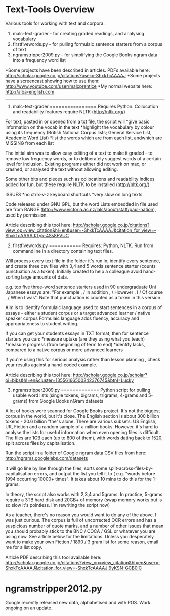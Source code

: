 Text-Tools Overview
==========

Various tools for working with text and corpora.

1. malc-text-grader - for creating graded readings, and analysing vocabulary
2. firstfivewords.py - for pulling formulaic sentence starters from a corpus of text
3. ngramstripper2009.py - for simplifying the Google Books ngram data into a frequency word list

*Some projects have been described in articles. PDFs available here: http://scholar.google.co.jp/citations?user=-ShxkTcAAAAJ
*Some projects have a screencast showing how to use them: http://www.youtube.com/user/malcprentice
*My normal website here: http://alba-english.com

---

1) malc-text-grader
================
Requires Python. Collocation and readability features require NLTK (http://nltk.org/)

For text, pasted in or opened from a txt file, the script will 
*give basic information on the vocab in the text 
*highlight the vocabulary by colour using its frequency (British National Corpus lists; General Service List, Academic Word List)
*list the words which are from each list, andwhich are MISSING from each list

The initial aim was to allow easy editing of a text to make it graded - to remove low frequency words, or to deliberately suggest words of a
certain level for inclusion. Existing programs either did not work on mac, or crashed, or analysed the text without allowing editing. 

Some other bits and pieces such as collocations and readability indices added for fun, but these require NLTK to be installed
(http://nltk.org/)

ISSUES
*no ctrlx-v-z keyboard shortcuts
*very slow on long texts

Code released under GNU GPL, but the word Lists embedded in file used are from RANGE (http://www.victoria.ac.nz/lals/about/staff/paul-nation),
used by permission.

Article describing this tool here: http://scholar.google.co.jp/citations?view_op=view_citation&hl=en&user=-ShxkTcAAAAJ&citation_for_view=-ShxkTcAAAAJ:Tyk-4Ss8FVUC

2) firstfivewords.py
===========
Requires:  Python, NLTK. Run from commandline in a directory containing text files.

Will process every text file in the folder it's run in, identify every sentence, and create three csv files with 3,4 and 5 words sentence starter (counts punctuation as a token). Initially created to help a colleague avoid hand-sorting large amounts of data.  

e.g. top five three-word sentence starters used in 90 undergraduate Uni Japanese essays are: "For example , / In addition , / However , I / Of course , / When I was". Note that punctuation is counted as a token in this version.

Aim is to identify formulaic language used to start sentences in a corpus of essays - either a student corpus or a target advanced learner / native speaker corpus Formulaic language adds fluency, accuracy and appropriateness to student writing. 

If you can get your students essays in TXT format, then for sentence starters you can:
*measure uptake (are they using what you teach) 
*measure progress (from beginning of term to end) 
*identify lacks, compared to a native corpus or more advanced learners 


If you're using this for serious analysis rather than lesson planning , check your results against a hand-coded example. 

Article describing this tool here:  http://scholar.google.co.jp/scholar?oi=bibs&hl=en&cluster=13556166500242376745&btnI=Lucky


3) ngramstripper2009.py
=============
Python script for pulling usable word lists (single tokens, bigrams, trigrams, 4-grams and 5-grams) from Google Books nGram datasets

A lot of books were scanned for Google Books project. It's not the biggest corpus in the world, but it's close. The English section is about
300 billion tokens - 20.6 billion "the"s alone. There are various subsets: US English, UK, Fiction and a random sample of a million books.
However, it's hard to analyse the lists for useful information when even opening files is difficult. The files are 1GB each (up to 800 of
them), with words dating back to 1520, split across files by capitalisation.

Run the script in a folder of Google ngram data CSV files from here: http://ngrams.googlelabs.com/datasets 

It will go line by line through the files, sorts some split-across-files-by-capitalisation errors, and output the list you tell it to ( e.g.
"words before 1994 occurring 10000+ times". It takes about 10 mins to do this for the 1-grams.

In theory, the script also works with 2,3,4 and 5grams. In practice, 5-grams require a 3TB hard disk and 20GB+ of memory (swap memory works
but is so slow it's pointless. I'm rewriting the script now)

As a teacher, there's no reason you would want to do any of the above. I was just curious. The corpus is full of uncorrected OCR errors and
has a suspicious number of quote marks, and a number of other issues that mean you should probably stick to the BNC / COCA / GSL or whatever
you are using now. See article below for the limitations. Unless you desperately want to make your own Fiction / 1890 / 3 gram list for some reason, email me for a list copy.

Article PDF describing this tool available here: http://scholar.google.co.jp/citations?view_op=view_citation&hl=en&user=-ShxkTcAAAAJ&citation_for_view=-ShxkTcAAAAJ:9yKSN-GCB0IC

ngramstripper2012.py
====================
Google recently released new data, alphabetised and with POS. Work ongoing on an update. 